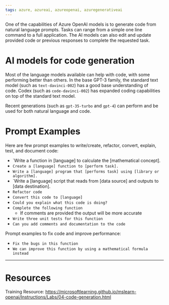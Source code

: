 ```yaml
---
tags: azure, azureai, azureopenai, azuregenerativeai
---
```


One of the capabilities of Azure OpenAI models is to generate code from natural language prompts. Tasks can range from a simple one line command to a full application. The AI models can also edit and update provided code or previous responses to complete the requested task.

# AI models for code generation

Most of the language models available can help with code, with some performing better than others. In the base GPT-3 family, the standard text model (such as `text-davinci-002`) has a good base understanding of code. Codex (such as `code-davinci-002`) has expanded coding capabilities on top of the standard text model.

Recent generations (such as `gpt-35-turbo` and `gpt-4`) can perform and be used for both natural language and code.

# Prompt Examples

Here are few prompt examples to write/create, refactor, convert, explain, test, and document code:

-   `Write a function in [language] to calculate the [mathematical concept].
-   `Create a [language] function to [perform task].`
-   `Write a [language] program that [performs task] using [library or algorithm].`
-   `Write a [language] script that reads from [data source] and outputs to [data destination].
-   `Refactor code`
-   `Convert this code to [language]`
-   `Could you explain what this code is doing?`
-   `Complete the following function`
    -   If comments are provided the output will be more accurate
-   `Write three unit tests for this function`
-   `Can you add comments and documentation to the code`

Prompt examples to fix code and improve performance:

-   `Fix the bugs in this function`
-   `We can improve this function by using a mathematical formula instead`

---

# Resources

Training Resource: https://microsoftlearning.github.io/mslearn-openai/Instructions/Labs/04-code-generation.html
